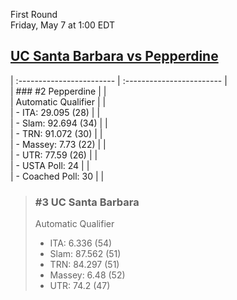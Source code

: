 First Round  
Friday, May 7 at 1:00 EDT
## [UC Santa Barbara vs Pepperdine](https://www.ncaa.com/game/5833380) 

| :------------------------ | :------------------------ |  
| ### #2 Pepperdine         | |  
| Automatic Qualifier       | |  
| - ITA: 29.095 (28)        | |  
| - Slam: 92.694 (34)       | |  
| - TRN: 91.072 (30)        | |  
| - Massey: 7.73 (22)       | |  
| - UTR: 77.59 (26)         | |  
| - USTA Poll: 24           | |  
| - Coached Poll: 30        | |  

> ### #3 UC Santa Barbara  
> Automatic Qualifier  
> - ITA: 6.336 (54)  
> - Slam: 87.562 (51)  
> - TRN: 84.297 (51)  
> - Massey: 6.48 (52)  
> - UTR: 74.2 (47)  